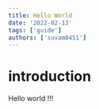 ```yaml
---
title: Hello World
date: '2022-02-13'
tags: ['guide']
authors: ['suvam0451']
---
```


# introduction

Hello world !!!
